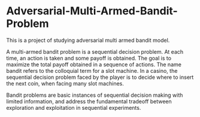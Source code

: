 # Adversarial-Multi-Armed-Bandit-Problem

This is a project of studying adversarial multi armed bandit model. 

A multi-armed bandit problem is a sequential decision problem. At each time, an action is taken and some payoff is obtained. The goal is to maximize the total payoff obtained in a sequence of actions. The name bandit refers to the colloquial term for a slot machine. In a casino, the sequential decision problem faced by the player is to decide where to insert the next coin, when facing many slot machines.

Bandit problems are basic instances of sequential decision making with limited information, and address the fundamental tradeoff between exploration and exploitation in sequential experiments.

